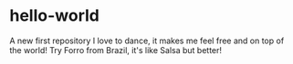 # hello-world
A new first repository
I love to dance, it makes me feel free and on top of the world!
Try Forro from Brazil, it's like Salsa but better!
